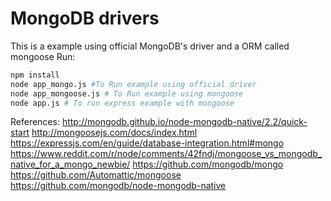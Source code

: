 # MongoDB drivers
This is a example using official MongoDB's driver and a ORM called mongoose
Run:
```sh
npm install
node app_mongo.js #To Run example using official driver
node app_mongoose.js # To Run example using mongoose
node app.js # To run express example with mongoose
```

References:
http://mongodb.github.io/node-mongodb-native/2.2/quick-start
http://mongoosejs.com/docs/index.html
https://expressjs.com/en/guide/database-integration.html#mongo
https://www.reddit.com/r/node/comments/42fndj/mongoose_vs_mongodb_native_for_a_mongo_newbie/
https://github.com/mongodb/mongo
https://github.com/Automattic/mongoose
https://github.com/mongodb/node-mongodb-native
